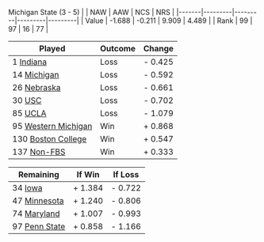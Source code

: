 Michigan State (3 - 5)
|       |   NAW   |   AAW   |   NCS   |   NRS   |
|-------|---------|---------|---------|---------|
| Value |  -1.688 |  -0.211 |   9.909 |   4.489 |
| Rank  |      99 |      97 |      16 |      77 |

| Played                    | Outcome    |  Change  |
|---------------------------|------------|----------|
|   1 [Indiana               ](Indiana.md)| Loss       | -  0.425 |
|  14 [Michigan              ](Michigan.md)| Loss       | -  0.592 |
|  26 [Nebraska              ](Nebraska.md)| Loss       | -  0.661 |
|  30 [USC                   ](USC.md)| Loss       | -  0.702 |
|  85 [UCLA                  ](UCLA.md)| Loss       | -  1.079 |
|  95 [Western Michigan      ](WesternMichigan.md)| Win        | +  0.868 |
| 130 [Boston College        ](BostonCollege.md)| Win        | +  0.547 |
| 137 [Non-FBS               ](NonFBS.md)| Win        | +  0.333 |

| Remaining                 |  If Win  |  If Loss |
|---------------------------|----------|----------|
|  34 [Iowa                  ](Iowa.md)| +  1.384 | -  0.722 |
|  47 [Minnesota             ](Minnesota.md)| +  1.240 | -  0.806 |
|  74 [Maryland              ](Maryland.md)| +  1.007 | -  0.993 |
|  97 [Penn State            ](PennState.md)| +  0.858 | -  1.166 |

